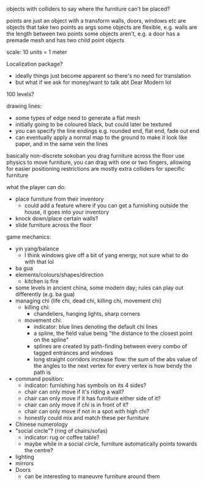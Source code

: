 objects with colliders to say where the furniture can't be placed?

points are just an object with a transform
walls, doors, windows etc are objects that take two points as args
some objects are flexible, e.g. walls are the length between two points
some objects aren't, e.g. a door has a premade mesh and has two child point objects

scale: 10 units = 1 meter

Localization package?
- ideally things just become apparent so there's no need for translation
- but what if we ask for money/want to talk abt Dear Modern lol

100 levels?

drawing lines:
- some types of edge need to generate a flat mesh
- initially going to be coloured black, but could later be textured
- you can specify the line endings e.g. rounded end, flat end, fade out end
- can eventually apply a normal map to the ground to make it look like paper, and in the same vein the lines

basically non-discrete sokoban
you drag furniture across the floor
use physics to move furniture, you can drag with one or two fingers, allowing for easier positioning
restrictions are mostly extra colliders for specific furniture

what the player can do:
- place furniture from their inventory
	- could add a feature where if you can get a furnishing outside the house, it goes into your inventory
- knock down/place certain walls?
- slide furniture across the floor

game mechanics:
- yin yang/balance
	- I think windows give off a bit of yang energy, not sure what to do with that lol
- ba gua
- elements/colours/shapes/direction
	- kitchen is fire
- some levels in ancient china, some modern day; rules can play out differently (e.g. ba gua)
- managing chi (life chi, dead chi, killing chi, movement chi)
	- killing chi:
		- chandeliers, hanging lights, sharp corners
	- movement chi:
		- indicator: blue lines denoting the default chi lines
		- a spline, the field value being "the distance to the closest point on the spline"
		- splines are created by path-finding between every combo of tagged entrances and windows
		- long straight corridors increase flow: the sum of the abs value of the angles to the next vertex for every vertex is how bendy the path is
- command position:
	- indicator: furnishing has symbols on its 4 sides?
	- chair can only move if it's riding a wall?
	- chair can only move if it has furniture either side of it?
	- chair can only move if chi is in front of it?
	- chair can only move if not in a spot with high chi?
	- honestly could mix and match these per furniture
- Chinese numerology
- "social circle"? (ring of chairs/sofas)
	- indicator: rug or coffee table?
	- maybe while in a social circle, furniture automatically points towards the centre?
- lighting
- mirrors
- Doors
	- can be interesting to maneuvre furniture around them
